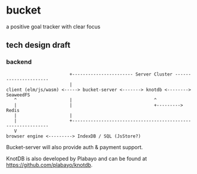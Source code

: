# bucket

a positive goal tracker with clear focus

## tech design draft

### backend

```
                        +----------------------- Server Cluster ----------------------
                        |
client (elm/js/wasm) <-----> bucket-server <-------> knotdb <--------> SeaweedFS
   ^                    |                               ^
   |                    |                               +---------> Redis
   |                    |
   |                    +-------------------------------------------------------------
   V
browser engine <---------> IndexDB / SQL (JsStore?)
```

Bucket-server will also provide auth & payment support.

KnotDB is also developed by Plabayo and can be found at <https://github.com/plabayo/knotdb>.
